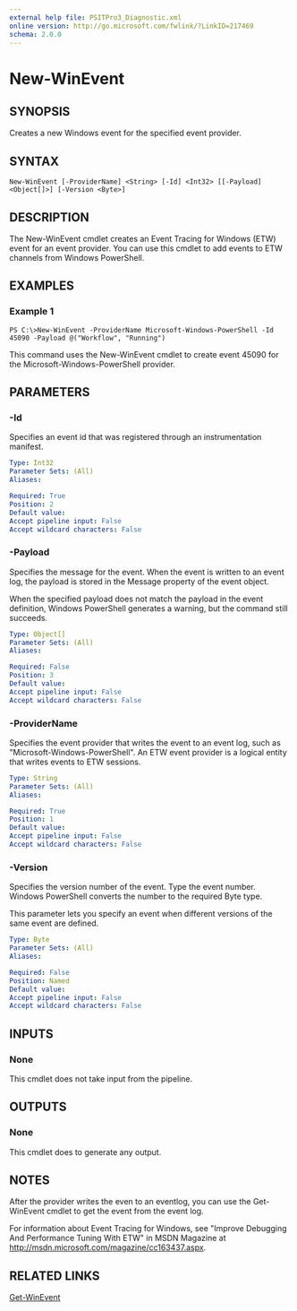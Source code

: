 ```yaml
---
external help file: PSITPro3_Diagnostic.xml
online version: http://go.microsoft.com/fwlink/?LinkID=217469
schema: 2.0.0
---
```


# New-WinEvent
## SYNOPSIS
Creates a new Windows event for the specified event provider.

## SYNTAX

```
New-WinEvent [-ProviderName] <String> [-Id] <Int32> [[-Payload] <Object[]>] [-Version <Byte>]
```

## DESCRIPTION
The New-WinEvent cmdlet creates an Event Tracing for Windows (ETW) event for an event provider.
You can use this cmdlet to add events to ETW channels from Windows PowerShell.

## EXAMPLES

### Example 1
```
PS C:\>New-WinEvent -ProviderName Microsoft-Windows-PowerShell -Id 45090 -Payload @("Workflow", "Running")
```

This command uses the New-WinEvent cmdlet to create event 45090 for the Microsoft-Windows-PowerShell provider.

## PARAMETERS

### -Id
Specifies an event id that was registered through an instrumentation manifest.

```yaml
Type: Int32
Parameter Sets: (All)
Aliases: 

Required: True
Position: 2
Default value: 
Accept pipeline input: False
Accept wildcard characters: False
```

### -Payload
Specifies the message for the event.
When the event is written to an event log, the payload is stored in the Message property of the event object.

When the specified payload does not match the payload in the event definition, Windows PowerShell generates a warning, but the command still succeeds.

```yaml
Type: Object[]
Parameter Sets: (All)
Aliases: 

Required: False
Position: 3
Default value: 
Accept pipeline input: False
Accept wildcard characters: False
```

### -ProviderName
Specifies the event provider that writes the event to an event log, such as "Microsoft-Windows-PowerShell".
An ETW event provider is a logical entity that writes events to ETW sessions.

```yaml
Type: String
Parameter Sets: (All)
Aliases: 

Required: True
Position: 1
Default value: 
Accept pipeline input: False
Accept wildcard characters: False
```

### -Version
Specifies the version number of the event.
Type the event number.
Windows PowerShell converts the number to the required Byte type.

This parameter lets you specify an event when different versions of the same event are defined.

```yaml
Type: Byte
Parameter Sets: (All)
Aliases: 

Required: False
Position: Named
Default value: 
Accept pipeline input: False
Accept wildcard characters: False
```

## INPUTS

### None
This cmdlet does not take input from the pipeline.

## OUTPUTS

### None
This cmdlet does to generate any output.

## NOTES
After the provider writes the even to an eventlog, you can use the Get-WinEvent cmdlet to get the event from the event log.

For information about Event Tracing for Windows, see "Improve Debugging And Performance Tuning With ETW" in MSDN Magazine at http://msdn.microsoft.com/magazine/cc163437.aspx.

## RELATED LINKS

[Get-WinEvent](5fe94870-ed6b-4ce2-9500-93846cc65c95)

